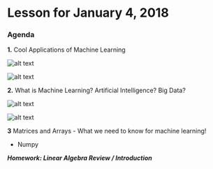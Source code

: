 # Lesson for January 4, 2018

### Agenda

**1.** Cool Applications of Machine Learning

![alt text](https://www.wordstream.com/images/machine-learning.png)

![alt text](https://qph.ec.quoracdn.net/main-qimg-3f34b053a4416dac13ce73419e0994db-c)


**2.** What is Machine Learning? Artificial Intelligence? Big Data?

![alt text](https://cdn-images-1.medium.com/max/2000/1*KzmIUYPmxgEHhXX7SlbP4w.jpeg)

![alt text](https://www.pyimagesearch.com/wp-content/uploads/2016/08/simple_neural_network_header.jpg)


**3** Matrices and Arrays - What we need to know for machine learning!

- Numpy


***Homework: Linear Algebra Review / Introduction***


